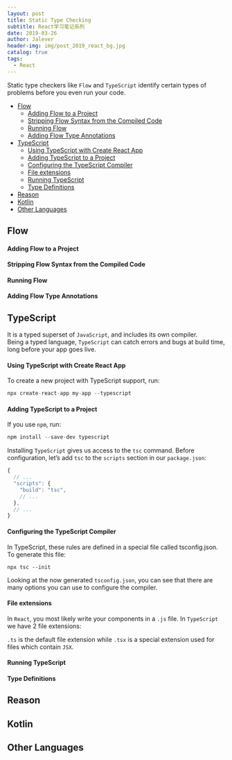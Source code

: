 ```yaml
---
layout: post
title: Static Type Checking
subtitle: React学习笔记系列
date: 2019-03-26
author: Jalever
header-img: img/post_2019_react_bg.jpg
catalog: true
tags:
  - React
---
```


Static type checkers like `Flow` and `TypeScript` identify certain types of problems before you even run your code.

- [Flow](#flow)
    - [Adding Flow to a Project](#adding-flow-to-a-project)
    - [Stripping Flow Syntax from the Compiled Code](#stripping-flow-syntax-from-the-compiled-code)
    - [Running Flow](#running-flow)
    - [Adding Flow Type Annotations](#adding-flow-type-annotations)
- [TypeScript](#typescript)
    - [Using TypeScript with Create React App](#using-typescript-with-create-react-app)
    - [Adding TypeScript to a Project](#adding-typescript-to-a-project)
    - [Configuring the TypeScript Compiler](#configuring-the-typescript-compiler)
    - [File extensions](#file-extensions)
    - [Running TypeScript](#running-typescript)
    - [Type Definitions](#type-definitions)
- [Reason](#reason)
- [Kotlin](#kotlin)
- [Other Languages](#other-languages)

## Flow
#### Adding Flow to a Project 
#### Stripping Flow Syntax from the Compiled Code  
#### Running Flow  
#### Adding Flow Type Annotations  
## TypeScript
It is a typed superset of `JavaScript`, and includes its own compiler. <br>
Being a typed language, `TypeScript` can catch errors and bugs at build time, long before your app goes live.

#### Using TypeScript with Create React App 
To create a new project with TypeScript support, run:
```javascript
npx create-react-app my-app --typescript
```

#### Adding TypeScript to a Project 
If you use `npm`, run:
```javascript
npm install --save-dev typescript
```
Installing `TypeScript` gives us access to the `tsc` command. 
Before configuration, let’s add `tsc` to the `scripts` section in our `package.json`:
```javascript
{
  // ...
  "scripts": {
    "build": "tsc",
    // ...
  },
  // ...
}
```

#### Configuring the TypeScript Compiler 
In TypeScript, these rules are defined in a special file called tsconfig.json. 
To generate this file:
```
npx tsc --init
```
Looking at the now generated `tsconfig.json`, you can see that there are many options you can use to configure the compiler. 

#### File extensions 
In `React`, you most likely write your components in a `.js` file. In `TypeScript` we have 2 file extensions:

`.ts` is the default file extension while `.tsx` is a special extension used for files which contain `JSX`.

#### Running TypeScript 

#### Type Definitions  

## Reason   
## Kotlin   
## Other Languages  